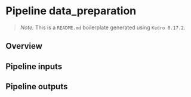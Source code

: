 # Pipeline data_preparation

> *Note:* This is a `README.md` boilerplate generated using `Kedro 0.17.2`.

## Overview

<!---
Please describe your modular pipeline here.
-->

## Pipeline inputs

<!---
The list of pipeline inputs.
-->

## Pipeline outputs

<!---
The list of pipeline outputs.
-->

